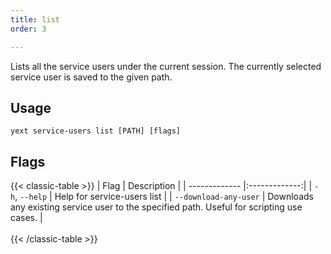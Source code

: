 ```yaml
---
title: list
order: 3

---
```


Lists all the service users under the current session. The currently selected service user is saved to the given path. 


## Usage
```cli
yext service-users list [PATH] [flags]
```

## Flags

{{< classic-table >}}
| Flag     | Description   |
| ------------- |:-------------:|
| `-h`, `--help`    | Help for service-users list |
| `--download-any-user`    | Downloads any existing service user to the specified path. Useful for scripting use cases. |
\
\
{{< /classic-table >}}

